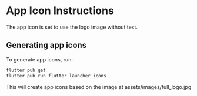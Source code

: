 # App Icon Instructions

The app icon is set to use the logo image without text.

## Generating app icons

To generate app icons, run:

```bash
flutter pub get
flutter pub run flutter_launcher_icons
```

This will create app icons based on the image at assets/images/full_logo.jpg
